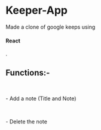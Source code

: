 # Keeper-App

Made a clone of google keeps using <h4>React</h4>. 

<h2>Functions:-</h2>
<br/>

<p>- Add a note (Title and Note)</p>
<br/>
<p>- Delete the note</p>

